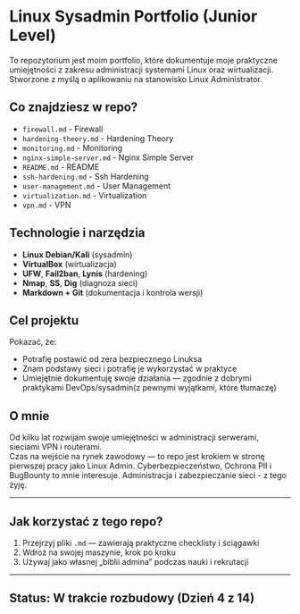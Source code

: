 # Linux Sysadmin Portfolio (Junior Level)

To repozytorium jest moim portfolio, które dokumentuje moje praktyczne umiejętności z zakresu administracji systemami Linux oraz wirtualizacji.  
Stworzone z myślą o aplikowaniu na stanowisko Linux Administrator.

## Co znajdziesz w repo?

- `firewall.md` - Firewall
- `hardening-theory.md` - Hardening Theory
- `monitoring.md` - Monitoring
- `nginx-simple-server.md` - Nginx Simple Server
- `README.md` - README
- `ssh-hardening.md` - Ssh Hardening
- `user-management.md` - User Management
- `virtualization.md` - Virtualization
- `vpn.md` - VPN

## Technologie i narzędzia

- **Linux Debian/Kali** (sysadmin)
- **VirtualBox** (wirtualizacja)
- **UFW**, **Fail2ban**, **Lynis** (hardening)
- **Nmap**, **SS**, **Dig** (diagnoza sieci)
- **Markdown + Git** (dokumentacja i kontrola wersji)

## Cel projektu

Pokazać, że:
- Potrafię postawić od zera bezpiecznego Linuksa
- Znam podstawy sieci i potrafię je wykorzystać w praktyce
- Umiejętnie dokumentuję swoje działania — zgodnie z dobrymi praktykami DevOps/sysadmin(z pewnymi wyjątkami, które tłumaczę)

## O mnie

Od kilku lat rozwijam swoje umiejętności w administracji serwerami, sieciami VPN i routerami.  
Czas na wejście na rynek zawodowy — to repo jest krokiem w stronę pierwszej pracy jako Linux Admin.
Cyberbezpieczeństwo, Ochrona PII i BugBounty to mnie interesuje. Administracja i zabezpieczanie sieci - z tego żyję.

---

## Jak korzystać z tego repo?

1. Przejrzyj pliki `.md` — zawierają praktyczne checklisty i ściągawki
2. Wdroż na swojej maszynie, krok po kroku
3. Używaj jako własnej „biblii admina” podczas nauki i rekrutacji

---

## Status: W trakcie rozbudowy (Dzień 4 z 14)